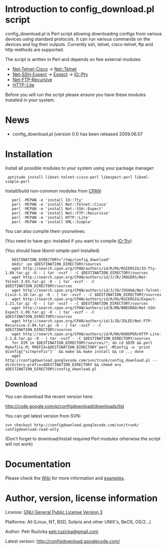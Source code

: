 # Introduction to config\_download.pl script #

config\_download.pl is Perl script allowing downloading configs from various devices using standard protocols. It can run various commands on the devices and log their outputs. Currently ssh, telnet, cisco-telnet, ftp and http methods are supported.

The script is written in Perl and depends on few external modules:

  * [Net-Telnet-Cisco](http://search.cpan.org/dist/Net-Telnet-Cisco/) -> [Net::Telnet](http://search.cpan.org/~jrogers/Net-Telnet/)
  * [Net-SSH-Expect](http://search.cpan.org/~bnegrao/Net-SSH-Expect/) -> [Expect](http://search.cpan.org/~rgiersig/Expect/) -> [IO::Pty](http://search.cpan.org/~rgiersig/IO-Tty/)
  * [Net-FTP-Recursive](http://search.cpan.org/~jdlee/Net-FTP-Recursive/)
  * [HTTP::Lite](http://search.cpan.org/~rhooper/HTTP-Lite/)

Before you will run the script please ensure you have these modules installed in your system.

# News #

  * config\_download.pl (version 0.1) has been released 2009.06.07

# Installation #
Install all possible modules to your system using your package manager:

```
 aptitude install libnet-telnet-cisco-perl libexpect-perl libxml-simple-perl
```

Install/build non-common modules from [CPAN](http://www.cpan.org/):

```
   perl -MCPAN -e 'install IO::Tty'
   perl -MCPAN -e 'install Net::Telnet::Cisco'
   perl -MCPAN -e 'install Net::SSH::Expect'  
   perl -MCPAN -e 'install Net::FTP::Recursive'
   perl -MCPAN -e 'install HTTP::Lite'         
   perl -MCPAN -e 'install XML::Simple'        
```

You can also compile them yourselves:

(You need to have gcc installed if you want to compile [IO-Tty](http://search.cpan.org/~rgiersig/IO-Tty/))

(You should have libxml-simple-perl installed)

```
   DESTINATION_DIRECTORY="/tmp/config_download"
   mkdir -pv $DESTINATION_DIRECTORY/sources    
   wget http://search.cpan.org/CPAN/authors/id/R/RG/RGIERSIG/IO-Tty-1.08.tar.gz -O - | tar -xvzf - -C $DESTINATION_DIRECTORY/sources
   wget http://search.cpan.org/CPAN/authors/id/J/JR/JROGERS/Net-Telnet-3.03.tar.gz -O - | tar -xvzf - -C $DESTINATION_DIRECTORY/sources
   wget http://search.cpan.org/CPAN/authors/id/J/JO/JOSHUA/Net-Telnet-Cisco-1.10.tar.gz -O - | tar -xvzf - -C $DESTINATION_DIRECTORY/sources
   wget http://search.cpan.org/CPAN/authors/id/R/RG/RGIERSIG/Expect-1.21.tar.gz -O - | tar -xvzf - -C $DESTINATION_DIRECTORY/sources        
   wget http://search.cpan.org/CPAN/authors/id/B/BN/BNEGRAO/Net-SSH-Expect-1.09.tar.gz -O - | tar -xvzf - -C $DESTINATION_DIRECTORY/sources 
   wget http://search.cpan.org/CPAN/authors/id/J/JD/JDLEE/Net-FTP-Recursive-2.04.tar.gz -O - | tar -xvzf - -C $DESTINATION_DIRECTORY/sources
   wget http://search.cpan.org/CPAN/authors/id/R/RH/RHOOPER/HTTP-Lite-2.1.6.tar.gz -O - | tar -xvzf - -C $DESTINATION_DIRECTORY/sources     
   for DIR in $DESTINATION_DIRECTORY/sources/*; do cd $DIR && perl Makefile.PL PREFIX=$DESTINATION_DIRECTORY`perl -MConfig -e 'print $Config{"siteprefix"}'` && make && make install && cd ..; done                                                                                                                       
   wget http://configdownload.googlecode.com/svn/trunk/config_download.pl --directory-prefix=$DESTINATION_DIRECTORY && chmod a+x $DESTINATION_DIRECTORY/config_download.pl
```

## Download ##

You can download the recent version here:

http://code.google.com/p/configdownload/downloads/list

You can get latest version from SVN:

```
svn checkout http://configdownload.googlecode.com/svn/trunk/ configdownload-read-only
```

(Don't forget to download/install required Perl modules otherwise the script will not work)

# Documentation #

Please check the [Wiki](HomeOfconfig_download.md) for more information and [examples](SampleXMLfile.md).


# Author, version, license information #

License: [GNU General Public License Version 3](http://www.gnu.org/licenses/gpl-3.0-standalone.html)

Platforms: All (Linux, NT, BSD, Solaris and other UNIX's, BeOS, OS/2...)

Author: Petr Ruzicka <petr.ruzicka@gmail.com>

Latest version: http://configdownload.googlecode.com/